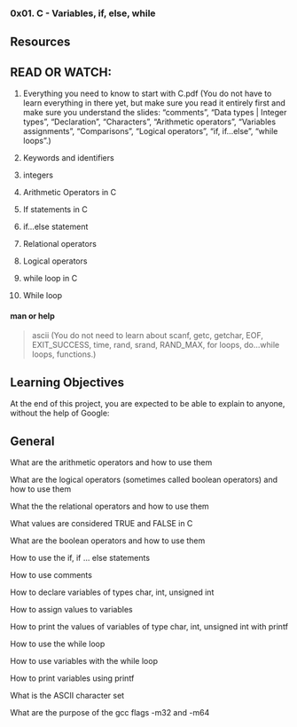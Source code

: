 ### 0x01. C - Variables, if, else, while

## Resources

## READ OR WATCH:

1. Everything you need to know to start with C.pdf (You do not have to learn everything in there yet, but make sure you read it entirely first and make sure you understand the slides: “comments”, “Data types | Integer types”, “Declaration”, “Characters”, “Arithmetic operators”, “Variables assignments”, “Comparisons”, “Logical operators”, “if, if…else”, “while loops”.)

2. Keywords and identifiers

3. integers

4. Arithmetic Operators in C

5. If statements in C

6. if…else statement

7. Relational operators

8. Logical operators

9. while loop in C

10. While loop

#### man or help 
> ascii (You do not need to learn about scanf, getc, getchar, EOF, EXIT_SUCCESS, time, rand, srand, RAND_MAX, for loops, do...while loops, functions.)


## Learning Objectives

At the end of this project, you are expected to be able to explain to anyone, without the help of Google:



## General

What are the arithmetic operators and how to use them

What are the logical operators (sometimes called boolean operators) and how to use them

What the the relational operators and how to use them

What values are considered TRUE and FALSE in C

What are the boolean operators and how to use them

How to use the if, if ... else statements

How to use comments

How to declare variables of types char, int, unsigned int

How to assign values to variables

How to print the values of variables of type char, int, unsigned int with printf

How to use the while loop

How to use variables with the while loop

How to print variables using printf

What is the ASCII character set

What are the purpose of the gcc flags -m32 and -m64
